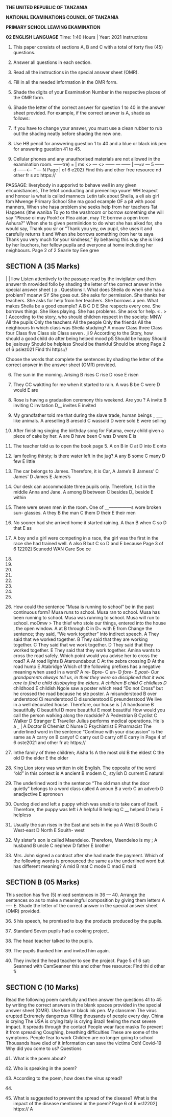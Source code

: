 **THE UNITED REPUBLIC OF TANZANIA**

**NATIONAL EKAMINATIONS COUNCIL OF TANZANIA**

**PRIMARY SCHOOL LEAVING EKAMINATION**

**02 ENGLISH LANGUAGE**
Time: 1:40 Hours | Year: 2021
Instructions

1. This paper consists of sections A, B and C with a total of forty five (45) questions.

2. Answer all questions in each section.

3. Read all the instructions in the special answer sheet (OMR).

4. Fill in all the needed information in the OMR form.

5. Shade the digits of your Examination Number in the respective places of the OMR
form.

6. Shade the letter of the correct answer for question 1 to 40 in the answer sheet provided.
For example, if the correct answer is A, shade as follows:

7. If you have to change your answer, you must use a clean rubber to rub out the shading neatly before shading the new one.

8. Use HB pencil for answering guestion 1 to 40 and a blue or black ink pen for answering guestion 41 to 45.

9. Cellular phones and any unauthorised materials are not allowed in the examination room.
——tre)
= |
ms <>
— <>
—— —
—— |
—=v
— 5
——d
——<— “
—
N
Page | of 6 e202}
Find this and other free resource nd other fr s at:
https://

PASSAGE:
liverybody in supporivd to behave well in any given elrcunistiances, The tetof conducting and prenenlinp youre! WH teapect and honour ia what is called mannecs
Letin talk about Sheila, a eli ais girl fom Mwenge Primary School She ma good ecarnple
OF a pit with pood manners, When she hasa problem she seeks help from her teachers Tat
Happens (ithe waniba To yo to the washroom or borrow something she will say “Pleuse oi may Pook! or Plea aidan, may TE borrow a open trom Ashura?” When she ts given permiinidon to do what she has aiked for, she would say, Thank you sir or “Thank you yey,
ow pupil, she uses it and carefully returns it and
When she borrows something (rom her te saya Thank you very much for your kindness,” By behaving this way she is liked by her louchors, her fellow pupila and everyone at home including her neighbours.
Page 2 of 2
Searle toy Eee gree

## SECTION A (35 Marks)
| | llow
Listen attentively to the passage read by the invigilator and then answer th nrowided follo by shading the letter of the correct answer in the special answer sheet ( p .
Questions l.
What does Sheila do when she has a problem?
moanw SY
She goes out.
She asks for permission.
She thanks her teachers.
She asks for help from her teachers.
She borrows a pen.
What makes Sheila be a good example?
A
B
C
D
E
She respects every one.
She borrows things.
She likes playing.
She has problems.
She asks for help.
« . > )
According to the story, who should children respect in the society:
MNW
All the pupils
Only the teachers
All the people
Only the friends
All the neighbours
In which class was Sheila studying?
A
moaw
Class three
Class four
Class five
Class six
Class seven
. ji 9
According to the Story, how should a good child do after being helped mood pS
Should be happy
Should be jealousy
Should be helpless
Should be thankful
Should be strong
Page 2 of 6 pslez021
Find thi https://

Choose the words that complete the sentences by shading the letter of the correct answer in the answer sheet (OMR) provided.

6. The sun in the moming.
Arising B rises C rise D rose E risen

7. They CC waktting for me when it started to rain.
   A was B be C were D would E are

8. Rose is having a graduation ceremony this weekend. Are you ?
   A invite B inviting C invitation D__ invites E invited

9. My grandfather told me that during the slave trade, human beings _ ___ like animals.
   A areselling B aresold C wassold D were sold E were selling

10. After finishing singing the birthday song for Fatuma, every child given a piece of cake by her.
   A are B have been C was D were E is

11. The teacher told us to open the book page 5. A on B in C at D into E onto

12. Iam feeling thirsty; is there water left in the jug?
   A any B some C many D few E little

13. The car belongs to James. Therefore, it is Car,
   A Jame’s B Jamess’ C James’ D James E James’s

14. Our desk can accommodate three pupils only. Therefore, I sit in the middle
Anna and Jane.
   A among B between C besides D_ beside E within

15. There were seven men in the room. One of ___————_—s wore broken sun- glasses.
   A they B the man C them D their E their men

16. No sooner had she arrived home it started raining.
   A than B when C so D that E as

17. A boy and a girl were competing in a race, the girl was the first in the race she had trained well.
   A also B but C so D and E because
Page 3 of 6 12202]
Scunedd WAN Care Soe ce

19.

20.

21.

22.

23.

24.

23.

26.

28. How could the sentence “Musa is running to school” be in the past continuous form?
Musa runs to school.
Musa ran to school.
Musa has been running to school.
Musa was running to school.
Musa will run to school.
moOmw >
The thief who stole our things, entered into the house , the open window.
   A at B through C in D~ with E from
Change the sentence; they said, “We work together” into indirect speech.
   A They said that we worked together.
   B They said that they are working together.
   C They said that we work together.
   D They said that they worked together.
   E They said that they work together.
Amina wants to cross the road safely. Which point would you advise her to cross the road?
   A At road lights B Ataroundabout C At the zebra crossing
   D At the road hump E Atabridge
Which of the following prefixes has a negative meaning when used in a word?
   A re- Bpre- C un- D _fore- E post-
Our grandparents always tell us, in their they were so disciplined that it was rare to find a child disobeying the elders.
   A children B child C childless D_ childhood E childish
Ngole saw a poster which read “Do not Cross” but he crossed the road because he ste poster.
   A misunderstood B over understood Ci reunderstood
   D disunderstood E preunderstood
We live in a well decorated house. Therefore, our house is |
   A handsome B beautifully C beautiful
   D more beautiful E most beautiful
How would you call the person walking along the roadside?
   A Pedestrian B Cyclist C Walker D Stranger E Traveller
Julius performs medical operations. He is a _ |
   A Doctor B Chemist C Nurse D Psychiatrist E Pharmacist
The underlined word in the sentence “Continue with your discussion” is the same as
   A carry on B canyof C carry out
   D carry off E carry in
Page 4 of 6 oste2021
and other fr at:
https://

29. Inthe family of three children; Aisha 1s
   A the most old B the eldest C the old
   D the elder E the older

30. King Lion story was written in old English. The opposite of the word “old” in this context is
   A ancient B modem C_ stylish D current E natural

31. The underlined word in the sentence “The old man shut the door quietly” belongs to a word class called
   A anoun B a verb C an adverb D anadjective E apronoun

32. Ourdog died and left a puppy which was unable to take care of itself. Therefore, the puppy was left i
   A helpful B helping C __ helped D help E helpless

33. Usually the sun rises in the East and sets in the ya
   A West B South C West-east D North E Souith- west

34. My sister's son is called Maendeleo. Therefore, Maendeleo is my ;
   A husband B uncle C nephew D father E brother

35. Mrs. John signed a contract after she had made the payment. Which of the following words is pronounced the same as the underlined word but has different meaning?
   A mid B mat C mode D mad E maid

## SECTION B (05 Marks)
This section has five (5) mixed sentences in 36 — 40. Arrange the sentences so as to make a meaningful composition by giving them letters A —- E. Shade the letter of the correct answer in the special answer sheet (OMR) provided.

36. 5 his speech, he promised to buy the products produced by the pupils.

37. Standard Seven pupils had a cooking project.

38. The head teacher talked to the pupils.

39. The pupils thanked him and invited him again.

40. They invited the head teacher to see the project.
Page 5 of 6
sat: Seanned with CamSeanner this and other free resource:
Find thi d other fi

## SECTION C (10 Marks)
Read the following poem carefully and then answer the questions 41 to 45 by writing the correct answers in the blank spaces provided in the special answer sheet (OMR). Use blue or black ink pen.
My clansmen
The virus erupted
Extremely dangerous
Killing thousands of people every day.
China is crying
The USA is crying
Italy is crying
Brazil feeling the most severe impact.
It spreads through the contact
People wear face masks
To prevent it from spreading
Coughing, breathing difficulties
These are some of the symptoms.
People fear to work
Children are no longer going to school
Thousands have died of it
Information can save the victims
Ooh! Covid-19
Why did you come to us?
Questions

41. What is the poem about?

42. Who is speaking in the poem?

43. According to the poem, how does the virus spread?

44.

45. What is suggested to prevent the spread of the disease?
What is the impact of the disease mentioned in the poem?
Page 6 of 6 »s12202]
https:// A